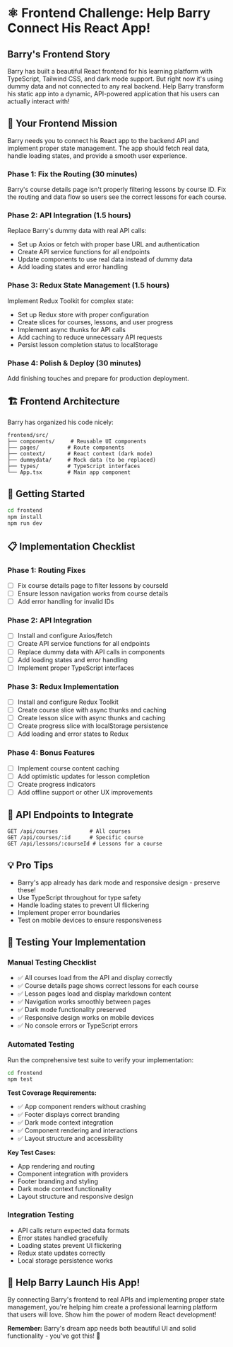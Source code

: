 # ⚛️ Frontend Challenge: Help Barry Connect His React App!

## Barry's Frontend Story
Barry has built a beautiful React frontend for his learning platform with TypeScript, Tailwind CSS, and dark mode support. But right now it's using dummy data and not connected to any real backend. Help Barry transform his static app into a dynamic, API-powered application that his users can actually interact with!

## 🎯 Your Frontend Mission
Barry needs you to connect his React app to the backend API and implement proper state management. The app should fetch real data, handle loading states, and provide a smooth user experience.

### Phase 1: Fix the Routing (30 minutes)
Barry's course details page isn't properly filtering lessons by course ID. Fix the routing and data flow so users see the correct lessons for each course.

### Phase 2: API Integration (1.5 hours)
Replace Barry's dummy data with real API calls:
- Set up Axios or fetch with proper base URL and authentication
- Create API service functions for all endpoints
- Update components to use real data instead of dummy data
- Add loading states and error handling

### Phase 3: Redux State Management (1.5 hours)
Implement Redux Toolkit for complex state:
- Set up Redux store with proper configuration
- Create slices for courses, lessons, and user progress
- Implement async thunks for API calls
- Add caching to reduce unnecessary API requests
- Persist lesson completion status to localStorage

### Phase 4: Polish & Deploy (30 minutes)
Add finishing touches and prepare for production deployment.

## 🏗️ Frontend Architecture
Barry has organized his code nicely:

```
frontend/src/
├── components/     # Reusable UI components
├── pages/         # Route components
├── context/       # React context (dark mode)
├── dummydata/     # Mock data (to be replaced)
├── types/         # TypeScript interfaces
└── App.tsx        # Main app component
```

## 🚀 Getting Started
```bash
cd frontend
npm install
npm run dev
```

## 📋 Implementation Checklist

### Phase 1: Routing Fixes
- [ ] Fix course details page to filter lessons by courseId
- [ ] Ensure lesson navigation works from course details
- [ ] Add error handling for invalid IDs

### Phase 2: API Integration
- [ ] Install and configure Axios/fetch
- [ ] Create API service functions for all endpoints
- [ ] Replace dummy data with API calls in components
- [ ] Add loading states and error handling
- [ ] Implement proper TypeScript interfaces

### Phase 3: Redux Implementation
- [ ] Install and configure Redux Toolkit
- [ ] Create course slice with async thunks and caching
- [ ] Create lesson slice with async thunks and caching
- [ ] Create progress slice with localStorage persistence
- [ ] Add loading and error states to Redux

### Phase 4: Bonus Features
- [ ] Implement course content caching
- [ ] Add optimistic updates for lesson completion
- [ ] Create progress indicators
- [ ] Add offline support or other UX improvements

## 🔗 API Endpoints to Integrate
```
GET /api/courses          # All courses
GET /api/courses/:id      # Specific course
GET /api/lessons/:courseId # Lessons for a course
```

## 💡 Pro Tips
- Barry's app already has dark mode and responsive design - preserve these!
- Use TypeScript throughout for type safety
- Handle loading states to prevent UI flickering
- Implement proper error boundaries
- Test on mobile devices to ensure responsiveness

## 🧪 Testing Your Implementation

### Manual Testing Checklist
- ✅ All courses load from the API and display correctly
- ✅ Course details page shows correct lessons for each course
- ✅ Lesson pages load and display markdown content
- ✅ Navigation works smoothly between pages
- ✅ Dark mode functionality preserved
- ✅ Responsive design works on mobile devices
- ✅ No console errors or TypeScript errors

### Automated Testing
Run the comprehensive test suite to verify your implementation:

```bash
cd frontend
npm test
```

**Test Coverage Requirements:**
- ✅ App component renders without crashing
- ✅ Footer displays correct branding
- ✅ Dark mode context integration
- ✅ Component rendering and interactions
- ✅ Layout structure and accessibility

**Key Test Cases:**
- App rendering and routing
- Component integration with providers
- Footer branding and styling
- Dark mode context functionality
- Layout structure and responsive design

### Integration Testing
- API calls return expected data formats
- Error states handled gracefully
- Loading states prevent UI flickering
- Redux state updates correctly
- Local storage persistence works

## 🎉 Help Barry Launch His App!
By connecting Barry's frontend to real APIs and implementing proper state management, you're helping him create a professional learning platform that users will love. Show him the power of modern React development!

**Remember:** Barry's dream app needs both beautiful UI and solid functionality - you've got this! 🚀
